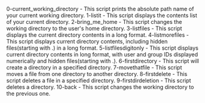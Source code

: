 0-current_working_directory - This script prints the absolute path name of your current working directory.
1-listit - This script displays the contents list of your current directory.
2-bring_me_home - This script changes the working directory to the user's home directory.
3-listfiles - This script displays the current directory contents in a long format.
4-listmorefiles - This script displays current directory contents, including hidden files(starting with .) in a long format.
5-listfilesdigitonly - This script displays current directory contents in long format, with user and group IDs displayed numerically and hidden files(starting with .).
6-firstdirectory - This script will create a directory in a specified directory.
7-movethatfile - This script moves a file from one directory to another directory.
8-firstdelete - This script deletes a file in a specified directory.
9-firstdirdeletion - This script deletes a directory.
10-back - This script changes the working directory to the previous one.
